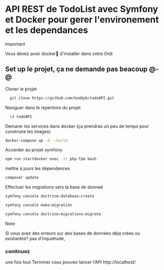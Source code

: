 # API REST de TodoList avec Symfony et Docker pour gerer l'environement et les dependances

> [!IMPORTANT]
> Vous devez avoir docker🐋 d'installer dans votre Ordi

## Set up le projet, ça ne demande pas beacoup @-@  

Cloner le projet

~~~bash  
  git clone https://github.com/koddyb/todoAPI.git
~~~

Naviguer dans le repertoire du projet

~~~bash  
  cd todoAPI
~~~

Demarer les services dans docker (ça prendras un peu de temps pour construire les images) 

~~~bash  
docker-compose up -d --build
~~~

Accerder au projet symfony

~~~bash  
npm run startdocker exec -it php-fpm bash
~~~

mettre à jours les dépendences 

~~~bash
composer update
~~~

Effectuer les migrations vers la base de donneé

~~~bash
symfony console doctrine:database:create
~~~
~~~bash
symfony console make:migration
~~~
~~~bash
symfony console doctrine:migrations:migrate
~~~
> [!NOTE]
> Si vous avez des erreurs sur des bases de données déja crées ou existantes?
> pas d'inquiétude,
> ### conitnuez 

une fois tout Terminer vous pouvez lancer l'API http://localhost/ 
